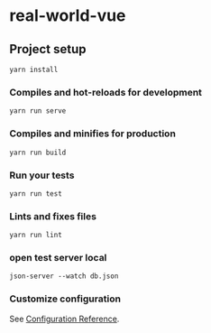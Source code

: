 # real-world-vue

## Project setup

```
yarn install
```

### Compiles and hot-reloads for development

```
yarn run serve
```

### Compiles and minifies for production

```
yarn run build
```

### Run your tests

```
yarn run test
```

### Lints and fixes files

```
yarn run lint
```

### open test server local

```
json-server --watch db.json
```

### Customize configuration

See [Configuration Reference](https://cli.vuejs.org/config/).
